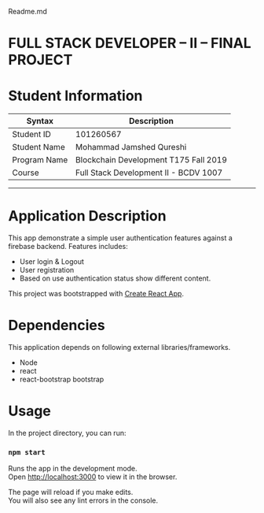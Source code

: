 Readme.md

# FULL STACK DEVELOPER – II – FINAL PROJECT

# Student Information

| Syntax | Description |
| ----------- | ----------- |
| Student ID | 101260567 |
| Student Name | Mohammad Jamshed Qureshi |
| Program Name | Blockchain Development T175 Fall 2019 |
| Course | Full Stack Development II - BCDV 1007 | 

---
# Application Description
This app demonstrate a simple user authentication features against a firebase backend. Features includes:
* User login & Logout
* User registration
* Based on use authentication status show different content. 

This project was bootstrapped with [Create React App](https://github.com/facebook/create-react-app).

# Dependencies
This application depends on following external libraries/frameworks.

* Node
* react
* react-bootstrap bootstrap

# Usage

In the project directory, you can run:

### `npm start`

Runs the app in the development mode.<br />
Open [http://localhost:3000](http://localhost:3000) to view it in the browser.

The page will reload if you make edits.<br />
You will also see any lint errors in the console.

